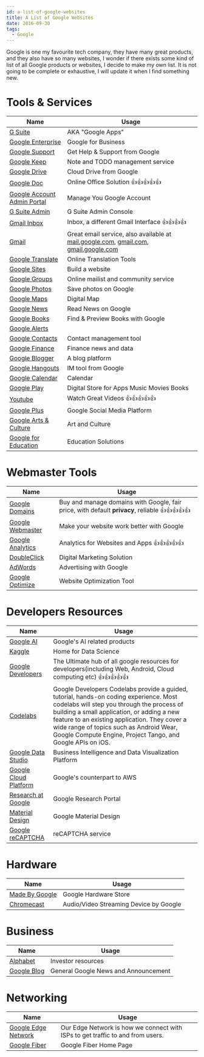 ```yaml
---
id: a-list-of-google-websites
title: A List of Google Websites
date: 2016-09-30
tags:
  - Google
---
```


Google is one my favourite tech company, they have many great products, and they also have so many websites, I wonder if there exists some kind of list of all Google products or websites, I decide to make my own list. It is not going to be complete or exhaustive, I will update it when I find something new.

# Tools & Services

Name | Usage
-----|----
[G Suite](https://gsuite.google.com/) | AKA "Google Apps"
[Google Enterprise](https://enterprise.google.com) | Google for Business
[Google Support](https://support.google.com/) | Get Help & Support from Google
[Google Keep](https://keep.google.com/) | Note and TODO management service
[Google Drive](https://drive.google.com/) | Cloud Drive from Google
[Google Doc](https://docs.google.com/) | Online Office Solution 👍👍👍👍👍
[Google Account Admin Portal](https://accounts.google.com/) | Manage You Google Account
[G Suite Admin](https://admin.google.com/) | G Suite Admin Console
[Gmail Inbox](https://inbox.google.com/) | Inbox, a different Gmail Interface 👍👍👍👍
[Gmail](https://mail.google.com/) | Great email service, also available at [mail.google.com](https://mail.google.com), [gmail.com](https://gmail.com), [gmail.google.com](https://gmail.google.com)
[Google Translate](https://translate.google.com/) | Online Translation Tools
[Google Sites](https://sites.google.com/) | Build a website
[Google Groups](https://groups.google.com/) | Online mailist and community service
[Google Photos](https://photos.google.com/) | Save photos on Google
[Google Maps](https://maps.google.com/) | Digital Map
[Google News](https://news.google.com/) | Read News on Google
[Google Books](https://books.google.com/) | Find & Preview Books with Google
[Google Alerts](https://www.google.com/alerts) | 
[Google Contacts](https://www.google.com/contacts) | Contact management tool
[Google Finance](https://www.google.com/finance) | Finance news and data
[Google Blogger](https://blogger.com) | A blog platform
[Google Hangouts](https://hangouts.google.com) | IM tool from Google
[Google Calendar](https://calendar.google.com/) | Calendar
[Google Play](https://play.google.com/) | Digital Store for Apps Music Movies Books
[Youtube](https://youtube.com) | Watch Great Videos 👍👍👍👍👍
[Google Plus](https://plus.google.com/) | Google Social Media Platform
[Google Arts & Culture](https://artsandculture.google.com/) | Art and Culture
[Google for Education](https://www.google.com/edu/) | Education Solutions

# Webmaster Tools

Name | Usage
-----|----
[Google Domains](https://domains.google/) | Buy and manage domains with Google, fair price, with default **privacy**, reliable 👍👍👍👍👍
[Google Webmaster](https://www.google.com/webmasters) | Make your website work better with Google
[Google Analytics](https://analytics.google.com/analytics/web/) | Analytics for Websites and Apps 👍👍👍👍👍
[DoubleClick](https://www.doubleclickbygoogle.com/) | Digital Marketing Solution
[AdWords](https://adwords.google.com) | Advertising with Google
[Google Optimize](https://optimize.google.com) | Website Optimization Tool

# Developers Resources

Name | Usage
-----|----
[Google AI](https://google.ai/) | Google's AI related products
[Kaggle](https://www.kaggle.com/) | Home for Data Science
[Google Developers](https://developers.google.com/) | The Ultimate hub of all google resources for developers(including Web, Android, Cloud computing etc) 👍👍👍👍👍
[Codelabs](https://codelabs.developers.google.com/) | Google Developers Codelabs provide a guided, tutorial, hands-on coding experience. Most codelabs will step you through the process of building a small application, or adding a new feature to an existing application. They cover a wide range of topics such as Android Wear, Google Compute Engine, Project Tango, and Google APIs on iOS.
[Google Data Studio](https://datastudio.google.com/) | Business Intelligence and Data Visualization Platform
[Google Cloud Platform](https://cloud.google.com/) | Google's counterpart to AWS
[Research at Google](https://research.google.com/) | Google Research Portal
[Material Design](https://material.io/) | Google Material Design
[Google reCAPTCHA](https://www.google.com/recaptcha/intro/index.html) | reCAPTCHA service

# Hardware

Name | Usage
-----|----
[Made By Google](https://madeby.google.com/) | Google Hardware Store
[Chromecast](https://chromecast.com) | Audio/Video Streaming Device by Google

# Business

Name | Usage
-----|----
[Alphabet](https://abc.xyz/) | Investor resources
[Google Blog](https://blog.google/) | General Google News and Announcement

# Networking

Name | Usage
-----|----
[Google Edge Network](https://peering.google.com/) | Our Edge Network is how we connect with ISPs to get traffic to and from users.
[Google Fiber](https://fiber.google.com) | Google Fiber Home Page

